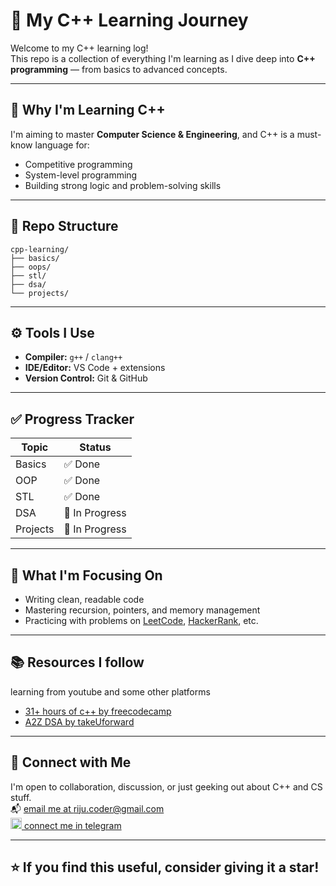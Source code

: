 # 🚀 My C++ Learning Journey

Welcome to my C++ learning log!  
This repo is a collection of everything I'm learning as I dive deep into **C++ programming** — from basics to advanced concepts.

---

## 📌 Why I'm Learning C++
I'm aiming to master **Computer Science & Engineering**, and C++ is a must-know language for:
- Competitive programming
- System-level programming
- Building strong logic and problem-solving skills

---

## 📂 Repo Structure
    cpp-learning/
    ├── basics/
    ├── oops/
    ├── stl/
    ├── dsa/
    └── projects/
---

## ⚙️ Tools I Use
- **Compiler:** `g++` / `clang++`
- **IDE/Editor:** VS Code + extensions
- **Version Control:** Git & GitHub

---

## ✅ Progress Tracker

| Topic | Status |
|-------|--------|
| Basics | ✅ Done |
| OOP | ✅ Done |
| STL | ✅ Done |
| DSA | 🔄 In Progress |
| Projects | 🔄 In Progress |

---

## 🧠 What I'm Focusing On
- Writing clean, readable code
- Mastering recursion, pointers, and memory management
- Practicing with problems on [LeetCode](https://leetcode.com/u/pritam_basak/), [HackerRank](https://www.hackerrank.com/profile/riju_coder), etc.

---

## 📚 Resources I follow
learning from youtube and some other platforms
- [31+ hours of c++ by freecodecamp](https://youtu.be/8jLOx1hD3_o?si=sRkSu5V275UO5sDN)
- [A2Z DSA by takeUforward](https://takeuforward.org/strivers-a2z-dsa-course/strivers-a2z-dsa-course-sheet-2/)
---

## 💬 Connect with Me
I'm open to collaboration, discussion, or just geeking out about C++ and CS stuff.  
📬 [email me at riju.coder@gmail.com](riju.coder@gmail.com)<br>
<img src="https://telegram.org/img/t_logo.png" alt="Telegram" width="18"/>[ connect me in telegram](https://t.me/pritam-bsk)


---

## ⭐️ If you find this useful, consider giving it a star!

